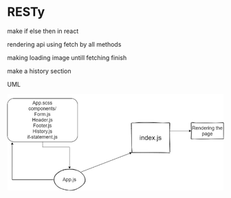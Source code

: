 # RESTy
make if else then in react

rendering api using fetch by all methods

making loading image untill fetching finish

make a history section 

UML


![uml](./lab28.jpg)